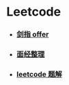 # Leetcode

- ### [剑指 offer](/leetcode/offer.html)
- ### [面经整理](/leetcode/interview.html)
- ### [leetcode 题解](/leetcode/solutions.html)
